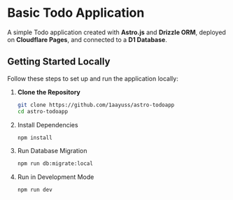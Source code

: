 # Basic Todo Application

A simple Todo application created with **Astro.js** and **Drizzle ORM**, deployed on **Cloudflare Pages**, and connected to a **D1 Database**.

## Getting Started Locally

Follow these steps to set up and run the application locally:

1. **Clone the Repository**

   ```sh
   git clone https://github.com/1aayuss/astro-todoapp
   cd astro-todoapp
   ```

2. Install Dependencies

   ```sh
   npm install
   ```

3. Run Database Migration

   ```sh
   npm run db:migrate:local
   ```

4. Run in Development Mode

   ```sh
   npm run dev
   ```
